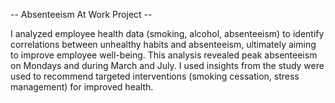 -- Absenteeism At Work Project --

I analyzed employee health data (smoking, alcohol, absenteeism) to identify correlations between unhealthy habits and absenteeism, ultimately aiming to improve employee well-being. This analysis revealed peak absenteeism on Mondays and during March and July. I used insights from the study were used to recommend targeted interventions (smoking cessation, stress management) for improved health.
